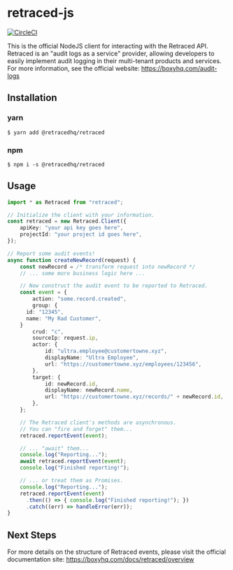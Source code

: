 # retraced-js

[![CircleCI](https://circleci.com/gh/retracedhq/retraced-js.svg?style=svg)](https://circleci.com/gh/retracedhq/retraced-js)

This is the official NodeJS client for interacting with the Retraced API. Retraced is an "audit logs as a service" provider, allowing developers to easily implement audit logging in their multi-tenant products and services. For more information, see the official website: https://boxyhq.com/audit-logs

## Installation

### yarn

```shell
$ yarn add @retracedhq/retraced
```

### npm

```shell
$ npm i -s @retracedhq/retraced
```

## Usage

```typescript
import * as Retraced from "retraced";

// Initialize the client with your information.
const retraced = new Retraced.Client({
	apiKey: "your api key goes here",
	projectId: "your project id goes here",
});

// Report some audit events!
async function createNewRecord(request) {
	const newRecord = /* transform request into newRecord */
	// ... some more business logic here ...

	// Now construct the audit event to be reported to Retraced.
	const event = {
		action: "some.record.created",
		group: {
      id: "12345",
      name: "My Rad Customer",
    }
		crud: "c",
		sourceIp: request.ip,
		actor: {
			id: "ultra.employee@customertowne.xyz",
			displayName: "Ultra Employee",
			url: "https://customertowne.xyz/employees/123456",
		},
		target: {
			id: newRecord.id,
			displayName: newRecord.name,
			url: "https://customertowne.xyz/records/" + newRecord.id,
		},
	};

	// The Retraced client's methods are asynchronous.
	// You can "fire and forget" them...
	retraced.reportEvent(event);

	// ... "await" them...
	console.log("Reporting...");
	await retraced.reportEvent(event);
	console.log("Finished reporting!");

	// ... or treat them as Promises.
	console.log("Reporting...");
	retraced.reportEvent(event)
	  .then(() => { console.log("Finished reporting!"); })
	  .catch((err) => handleError(err));
}
```

## Next Steps

For more details on the structure of Retraced events, please visit the official documentation site: https://boxyhq.com/docs/retraced/overview
